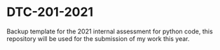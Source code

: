 # DTC-201-2021
Backup template for the 2021 internal assessment for python code, this repository will be used for the submission of my work this year.

